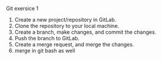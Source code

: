 Git exersice 1

1. Create a new project/repository in GitLab.
2. Clone the repository to your local machine.
3. Create a branch, make changes, and commit the changes.
4. Push the branch to GitLab.
5. Create a merge request, and merge the changes.
6. merge in git bash as well
